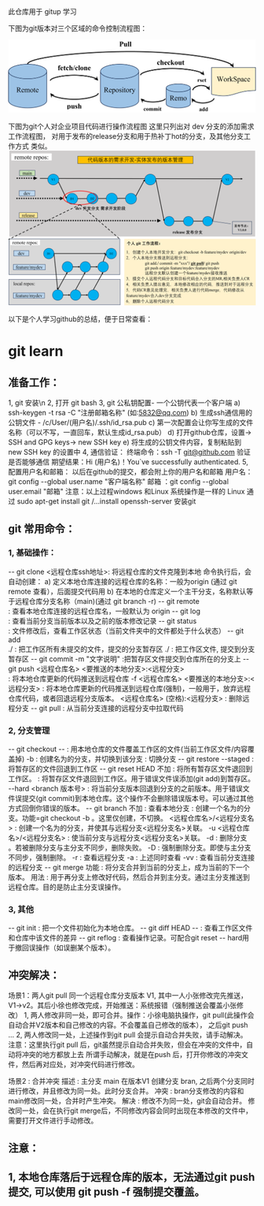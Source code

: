 此仓库用于 gitup 学习

下图为git版本对三个区域的命令控制流程图：

![本地路径](./picture/flow_chart.png "md图片插入")

下图为git个人对企业项目代码进行操作流程图
这里只列出对 dev 分支的添加需求工作流程图，
对用于发布的release分支和用于热补丁hot的分支，及其他分支工作方式 类似。
![本地路径](./picture/branch_management_chart.png "md图片插入")


以下是个人学习github的总结，便于日常查看：

# git learn

## 准备工作：
1, git 安装\n
2, 打开 git bash
3, git 公私钥配置- 一个公钥代表一个客户端
	a) ssh-keygen -t rsa -C "注册邮箱名称" (如:5832@qq.com)
	b) 生成ssh通信用的公钥文件 - /c/User/(用户名)/.ssh/id_rsa.pub
	c) 第一次配置会让你写生成的文件名称（可以不写，一直回车，默认生成id_rsa.pub）
	d) 打开github仓库，设置-> SSH and GPG keys-> new SSH key
	e) 将生成的公钥文件内容，复制粘贴到 new SSH key 的设置中
4, 通信验证：
	终端命令：ssh -T git@github.com 验证是否能够通信
	期望结果：Hi (用户名)！You`ve successfully authenticated.
5, 配置用户名和邮箱：
	以后在github的提交，都会附上你的用户名和邮箱
	用户名：git config --global user.name "客户端名称"
	邮箱  ：git config --global user.email "邮箱"
注意：以上过程windows 和Linux 系统操作是一样的
	Linux 通过 sudo apt-get install git /...install openssh-server 安装git


## git 常用命令：
### 1, 基础操作：
-- git clone 
	<远程仓库ssh地址>: 将远程仓库的文件克隆到本地
		命令执行后，会自动创建：
		a) 定义本地仓库连接的远程仓库的名称：一般为origin (通过 git remote 查看），后面提交代码用
		b) 在本地的仓库定义一个主干分支，名称默认等于远程仓库分支名称（main)(通过 git branch -r)
-- git remote	
			: 查看本地仓库连接的远程仓库名，一般默认为 origin
-- git log	
			: 查看当前分支当前版本以及之前的版本修改记录
-- git status	
			: 文件修改后，查看工作区状态（当前文件夹中的文件都处于什么状态）
-- git add	
	./		: 把工作区所有未提交的文件，提交的分支暂存区
	./<file>	: 把工作区文件<file>, 提交到分支暂存区
-- git commit -m 
	"文字说明"	:把暂存区文件提交到仓库所在的分支上
-- git push 
	<远程仓库名> <要推送的本地分支>:<远程分支>    
			: 将本地仓库更新的代码推送到远程仓库
	-f <远程仓库名> <要推送的本地分支>:<远程分支> 
			: 将本地仓库更新的代码推送到远程仓库(强制)，一般用于，放弃远程仓库代码，或者回退远程分支版本。
	<远程仓库名> (空格):<远程分支>
			: 删除远程分支
-- git pull	
			: 从当前分支连接的远程分支中拉取代码

### 2, 分支管理
-- git checkout 
	-- <filename> 	: 用本地仓库的文件覆盖工作区的文件(当前工作区文件/内容覆盖掉)
	-b <name>     	: 创建名为<name>的分支，并切换到该分支
	<branch name> 	: 切换分支
-- git restore --staged
	<filename>    	: 将暂存区的文件回退到工作区
-- git reset HEAD
	不加		: 将所有暂存区文件退回到工作区。
	<filename>	: 将暂存区文件<filename>退回到工作区。用于错误文件误添加(git add)到暂存区。
	--hard <branch 版本号> 
			: 将当前分支版本回退到分支的之前版本。用于错误文件误提交(git commit)到本地仓库。这个操作不会删除错误版本号。可以通过其他方式回倒你错误的版本。
-- git branch 
	不加   		: 查看本地分支
	<name> 		: 创建一个名为<name>的分支。功能=git checkout -b <name>。这里仅创建，不切换。
	<name> <远程仓库名>/<远程分支名> 
			: 创建一个名为<name>的分支，并使其与远程分支<远程分支名>关联。
	-u <远程仓库名>/<远程分支名> 
			: 使当前分支与远程分支<远程分支名>关联。
	-d <branch name>: 删除分支 <branch name>。若被删除分支与主分支不同步，删除失败。
	-D <branch name>: 强制删除分支<branch name >。即使与主分支不同步，强制删除。
	-r     		: 查看远程分支
	-a     		: 上述同时查看
	-vv    		: 查看当前分支连接的远程分支
-- git merge <branch name> 
	功能 		: 将分支<branch name>合并到当前的分支上，成为当前的下一个版本。
	用法 		: 用于再分支上修改好代码，然后合并到主分支。通过主分支推送到远程仓库。目的是防止主分支误操作。

### 3, 其他
-- git init		: 把一个文件初始化为本地仓库。
-- git diff HEAD 
	-- <file>	: 查看工作区文件和仓库中该文件的差异
-- git reflog 
			: 查看操作记录。可配合git reset -- hard用于撤回误操作（如误删某个版本）。

## 冲突解决：
场景1：两人git pull 同一个远程仓库分支版本 V1, 其中一人小张修改完先推送，V1->v2。其后小徐也修改完成，开始推送：系统报错（强制推送会覆盖小张修改）
1, 两人修改非同一处，即可合并。操作：小徐电脑执操作，git pull(此操作会自动合并V2版本和自己修改的内容。不会覆盖自己修改的版本）， 之后git push ...
2, 两人修改同一处，上述操作到git pull 会提示自动合并失败，请手动解决。
	注意：这里执行git pull 后，git虽然提示自动合并失败，但会在冲突的文件中，自动将冲突的地方都放上去		所谓手动解决，就是在push 后，打开你修改的冲突文件，然后再对应处，对冲突代码进行修改。

场景2 : 合并冲突
	描述 : 主分支 main 在版本V1 创建分支 bran, 之后两个分支同时进行修改，并且修改为同一处。此时分支合并。
	冲突 : bran分支修改的内容和main修改同一处，合并时产生冲突。
	解决 : 
	     修改不为同一处，git会自动合并。
	     修改同一处，会在执行git merge后，不同修改内容会同时出现在本修改的文件中，需要打开文件进行手动修改。


## 注意：
1, 本地仓库落后于远程仓库的版本，无法通过git push 提交, 可以使用 git push -f 强制提交覆盖。
-
